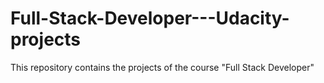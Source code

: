 # Full-Stack-Developer---Udacity-projects
This repository contains the projects of the course "Full Stack Developer"

